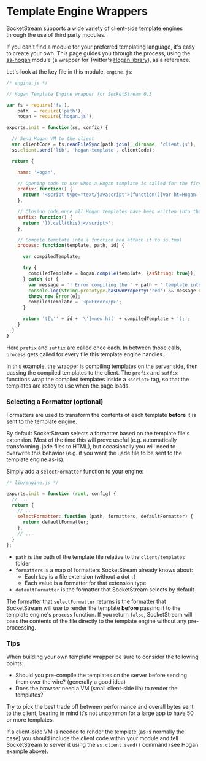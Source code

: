 # Template Engine Wrappers

SocketStream supports a wide variety of client-side template engines through the use of third party modules.

If you can't find a module for your preferred templating language, it's easy to create your own. This page guides you through the process, using the [ss-hogan](https://github.com/socketstream/ss-hogan) module (a wrapper for Twitter's [Hogan library](http://twitter.github.com/hogan.js/)), as a reference.

Let's look at the key file in this module, `engine.js`:

```javascript
/* engine.js */

// Hogan Template Engine wrapper for SocketStream 0.3

var fs = require('fs'),
    path  = require('path'),
    hogan = require('hogan.js');

exports.init = function(ss, config) {

  // Send Hogan VM to the client
  var clientCode = fs.readFileSync(path.join(__dirname, 'client.js'), 'utf8');
  ss.client.send('lib', 'hogan-template', clientCode);

  return {

    name: 'Hogan',

    // Opening code to use when a Hogan template is called for the first time
    prefix: function() {
      return '<script type="text/javascript">(function(){var ht=Hogan.Template,t=require(\'socketstream\').tmpl;'
    },

    // Closing code once all Hogan templates have been written into the <script> tag
    suffix: function() {
      return '}).call(this);</script>';
    },

    // Compile template into a function and attach it to ss.tmpl
    process: function(template, path, id) {

      var compiledTemplate;

      try {
        compiledTemplate = hogan.compile(template, {asString: true});
      } catch (e) {
        var message = '! Error compiling the ' + path + ' template into Hogan';
        console.log(String.prototype.hasOwnProperty('red') && message.red || message);
        throw new Error(e);
        compiledTemplate = '<p>Error</p>';
      }

      return 't[\'' + id + '\']=new ht(' + compiledTemplate + ');';    
    }
  }
}
```

Here `prefix` and `suffix` are called once each. In between those calls, `process` gets called for every file this template engine handles.

In this example, the wrapper is compiling templates on the server side, then passing the compiled templates to the client. The `prefix` and `suffix` functions wrap the compiled templates inside a `<script>` tag, so that the templates are ready to use when the page loads.


### Selecting a Formatter (optional)

Formatters are used to transform the contents of each template **before** it is sent to the template engine.

By default SocketStream selects a formatter based on the template file's extension. Most of the time this will prove useful (e.g. automatically transforming .jade files to HTML), but occasionally you will need to overwrite this behavior (e.g. if you want the .jade file to be sent to the template engine as-is).

Simply add a `selectFormatter` function to your engine:

```javascript
/* lib/engine.js */

exports.init = function (root, config) {
  // ...
  return {
    // ...
    selectFormatter: function (path, formatters, defaultFormatter) {
      return defaultFormatter;
    },
    // ...
  }
};
```

* `path` is the path of the template file relative to the `client/templates` folder
* `formatters` is a map of formatters SocketStream already knows about:
    * Each key is a file extension (without a dot `.`)
    * Each value is a formatter for that extension type
* `defaultFormatter` is the formatter that SocketStream selects by default

The formatter that `selectFormatter` returns is the formatter that SocketStream will use to render the template **before** passing it to the template engine's `process` function. If you return `false`, SocketStream will pass the contents of the file directly to the template engine without any pre-processing.


### Tips

When building your own template wrapper be sure to consider the following points:

* Should you pre-compile the templates on the server before sending them over the wire? (generally a good idea)
* Does the browser need a VM (small client-side lib) to render the templates?

Try to pick the best trade off between performance and overall bytes sent to the client, bearing in mind it's not uncommon for a large app to have 50 or more templates.

If a client-side VM is needed to render the template (as is normally the case) you should include the client code within your module and tell SocketStream to server it using the `ss.client.send()` command (see Hogan example above). 
